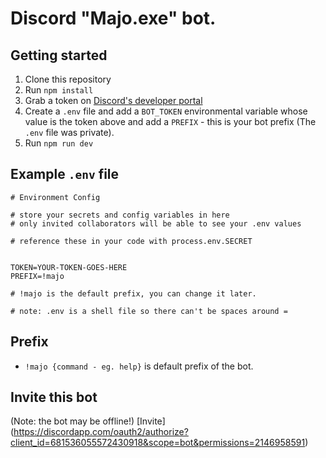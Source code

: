 # Discord "Majo.exe" bot.

## Getting started

1. Clone this repository
2. Run `npm install`
3. Grab a token on [Discord's developer portal](https://discordapp.com/developers/applications)
4. Create a `.env` file and add a `BOT_TOKEN` environmental variable whose value is the token above and add a `PREFIX` - this is your bot prefix (The `.env` file was private).
5. Run `npm run dev`

## Example `.env` file

```
# Environment Config

# store your secrets and config variables in here
# only invited collaborators will be able to see your .env values

# reference these in your code with process.env.SECRET


TOKEN=YOUR-TOKEN-GOES-HERE
PREFIX=!majo

# !majo is the default prefix, you can change it later.

# note: .env is a shell file so there can't be spaces around =

```

## Prefix

- `!majo {command - eg. help}` is default prefix of the bot.

## Invite this bot
(Note: the bot may be offline!)
[Invite] (https://discordapp.com/oauth2/authorize?client_id=681536055572430918&scope=bot&permissions=2146958591)